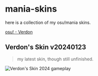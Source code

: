 # mania-skins

here is a collection of my osu!mania skins.

[osu! - Verdon](https://osu.ppy.sh/users/verdon)

## Verdon's Skin v20240123
> my latest skin, though still unfinished.

![Verdon's Skin 2024 gameplay](https://imgur.com/a/SmfvZiJ)
